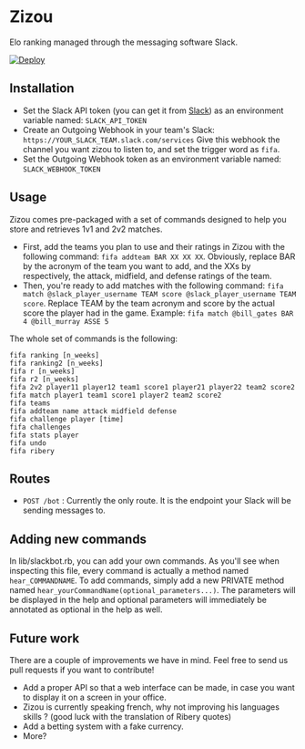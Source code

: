 # Zizou

Elo ranking managed through the messaging software Slack.

[![Deploy](https://www.herokucdn.com/deploy/button.png)](https://heroku.com/deploy)

## Installation

* Set the Slack API token (you can get it from [Slack](https://api.slack.com/web)) as an environment variable named: `SLACK_API_TOKEN`
* Create an Outgoing Webhook in your team's Slack: `https://YOUR_SLACK_TEAM.slack.com/services`
Give this webhook the channel you want zizou to listen to, and set the trigger word as `fifa`.
* Set the Outgoing Webhook token as an environment variable named: `SLACK_WEBHOOK_TOKEN`

## Usage

Zizou comes pre-packaged with a set of commands designed to help you store and retrieves 1v1 and 2v2 matches.

* First, add the teams you plan to use and their ratings in Zizou with the following command:
`fifa addteam BAR XX XX XX`. Obviously, replace BAR by the acronym of the team you want to add, and the XXs by respectively, the attack, midfield, and defense ratings of the team.
* Then, you're ready to add matches with the following command:
`fifa match @slack_player_username TEAM score @slack_player_username TEAM score`. Replace TEAM by the team acronym and score by the actual score the player had in the game.
Example: `fifa match @bill_gates BAR 4 @bill_murray ASSE 5`

The whole set of commands is the following:

```
fifa ranking [n_weeks]
fifa ranking2 [n_weeks]
fifa r [n_weeks]
fifa r2 [n_weeks]
fifa 2v2 player11 player12 team1 score1 player21 player22 team2 score2
fifa match player1 team1 score1 player2 team2 score2
fifa teams
fifa addteam name attack midfield defense
fifa challenge player [time]
fifa challenges
fifa stats player
fifa undo
fifa ribery
```

## Routes

* `POST /bot` : Currently the only route. It is the endpoint your Slack will be sending messages to.

## Adding new commands

In lib/slackbot.rb, you can add your own commands.
As you'll see when inspecting this file, every command is actually a method named `hear_COMMANDNAME`. To add commands, simply add a new PRIVATE method named `hear_yourCommandName(optional_parameters...)`.
The parameters will be displayed in the help and optional parameters will immediately be annotated as optional in the help as well.

## Future work

There are a couple of improvements we have in mind. Feel free to send us pull
requests if you want to contribute!

* Add a proper API so that a web interface can be made, in case you want to display it on a screen in your office.
* Zizou is currently speaking french, why not improving his languages skills ? (good luck with the translation of Ribery quotes)
* Add a betting system with a fake currency.
* More?
